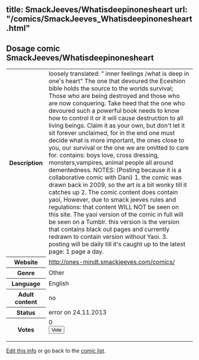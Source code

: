 title: SmackJeeves/Whatisdeepinonesheart
url: "/comics/SmackJeeves_Whatisdeepinonesheart.html"
---
Dosage comic SmackJeeves/Whatisdeepinonesheart
-----------------------------------------

<p id="msg"></p>
<script type="text/javascript">
if (window.location.search === '?edit_info_mail=sent_ok') {
  var elem = document.getElementById("msg");
  elem.innerHTML = 'Edited information sucessfully sent for review, which is usually done daily. Thanks!';
  elem.className = 'ok';
}
</script>
<table class="comicinfo">
<tr>
<th>Description</th><td>loosely translated: &quot; inner feelings /what is deep in one's heart&quot; The one that devoured the Eceshion bible holds the source to the worlds survival; Those who are being destroyed and those who are now conquering. Take heed that the one who devoured such a powerful book needs to know how to control it or it will cause destruction to all living beings. Claim it as your own, but don't let it sit forever unclaimed, for in the end one must decide what is more important, the ones close to you, our survival or the one we are omitted to care for. contains: boys love, cross dressing, monsters,vampires, animal people all around dementedness. NOTES: (Posting because it is a collaborative comic with Dani) 1. the comic was drawn back in 2009, so the art is a bit wonky till it catches up 2. The comic content does contain yaoi, However, due to smack jeeves rules and regulations: that content WILL NOT be seen on this site. The yaoi version of the comic in full will be seen on a Tumblr. this version is the version that contains black out pages and currently redrawn to contain version without Yaoi. 3. posting will be daily till it's caught up to the latest page: 1 page a day.</td>
</tr>
<tr>
<th>Website</th><td><a href="http://ones-mindt.smackjeeves.com/comics/">http://ones-mindt.smackjeeves.com/comics/</a></td>
</tr>
<tr>
<th>Genre</th><td>Other</td>
</tr>
<tr>
<th>Language</th><td>English</td>
</tr>
<tr>
<th>Adult content</th><td>no</td>
</tr>
<tr>
<th>Status</th><td>error on 24.11.2013</td>
</tr>
<tr>
<th>Votes</th><td>0
<form action="http://gaecounter.appspot.com/count/" method="POST">
<input name="name" type="hidden" value="SmackJeeves_Whatisdeepinonesheart"/>
<input name="uid" type="hidden" id="voteuid" value=""/>
<input type="submit" value="Vote"/>
</form>
</td>
</tr>
</table>
<script type="text/javascript">
var ua = navigator.userAgent;
document.getElementById("voteuid").value = ua.replace(/[^a-zA-Z0-9\._:]/g , "_");;
</script>

[Edit this info](SmackJeeves_Whatisdeepinonesheart_edit.html) or go back to the [comic list](../comic-index.html).
